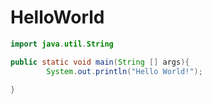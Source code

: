 # HelloWorld

``` java
import java.util.String

public static void main(String [] args){
        System.out.println("Hello World!");

}


```